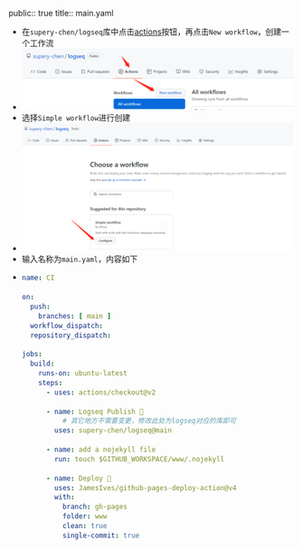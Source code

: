 public:: true
title:: main.yaml

- 在`supery-chen/logseq`库中点击[actions](https://github.com/supery-chen/logseq/actions)按钮，再点击`New workflow`，创建一个工作流
- ![Replaced by Image Uploder](../assets/image_1645499390286_0.png)
- 选择`Simple workflow`进行创建
- ![Replaced by Image Uploder](../assets/image_1645499431131_0.png)
- 输入名称为`main.yaml`，内容如下
- ```yaml
  name: CI
  
  on:
    push:
      branches: [ main ]
    workflow_dispatch:
    repository_dispatch:
  
  jobs:
    build:
      runs-on: ubuntu-latest
      steps:
        - uses: actions/checkout@v2
  
        - name: Logseq Publish 🚩
        	# 其它地方不需要变更，修改此处为logseq对应的库即可
          uses: supery-chen/logseq@main
  
        - name: add a nojekyll file
          run: touch $GITHUB_WORKSPACE/www/.nojekyll
  
        - name: Deploy 🚀
          uses: JamesIves/github-pages-deploy-action@v4
          with:
            branch: gh-pages
            folder: www
            clean: true
            single-commit: true
  ```